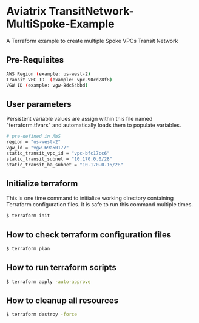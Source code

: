# Aviatrix TransitNetwork-MultiSpoke-Example
A Terraform example to create multiple Spoke VPCs Transit Network

Pre-Requisites 
--------------
```sh
AWS Region (example: us-west-2)
Transit VPC ID  (example: vpc-90cd28f8)
VGW ID (example: vgw-8dc54bbd)
```

User parameters
---------------
 Persistent variable values are assign within this file named "terraform.tfvars" and automatically loads them to populate variables. 
```sh
# pre-defined in AWS
region = "us-west-2"
vgw_id = "vgw-69a50177"
static_transit_vpc_id = "vpc-bfc17cc6"
static_transit_subnet = "10.170.0.0/28"
static_transit_ha_subnet = "10.170.0.16/28"
```

Initialize terraform
--------------------
 This is one time command to initialize working directory containing Terraform configuration files. It is safe to run this command multiple times. 
```sh
$ terraform init
```

How to check terraform configuration files
------------------------------------------
```sh
$ terraform plan
```

How to run terraform scripts
----------------------------
```sh
$ terraform apply -auto-approve
```

How to cleanup all resources
----------------------------
```sh
$ terraform destroy -force
```
